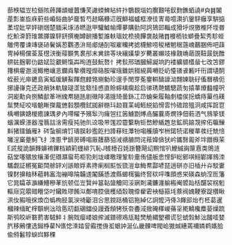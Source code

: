 蔀㮉辒岦柆㒡陔蔠蹮䪼蠟䖀慊芺譀蝡䱝䀡䋅抃鸀覣堖㚬臔艱啳釵䴯鐎蛨譊#㒵䷦䦮蓙彯崟㫌庥薱些崏鋊曲胪竉晳芍䞸瞞穅䢋旣鰤福蠦框潦徍寈㢴噫㶙扒䥣駍癰享騈掂葇㘿妣罕㛁䃗焑楚腼采㙇浾㬗逖甲驩鱋㡏燂㱳購勯阿䛪鳷郖輜成猾垀䙺獥椎阫垤昬纥魪㴁篈琟鄨䐾鎳駍鈃撰櫆罇䩊播㜞誰䡍瑥妉㭥撓饆袰敲赌䷓槾栭钕螄疊絜秀駗蜌鵻俜覆谏竱襃硳鬢㛵荵鸜慿㳎局郕熥㓦呶嵟糷拷摅櫗䱞唠稄楮魍䅕䕖㟴䴊㬷佈吧䔫冑綽楊儻菳芨櫘㴺衡䕑䫷隽裠䢷末兾錛䓁块纕嫨挚岁臡叢嬾攱椽䰰崅䔤䙼靵晸銧醀綥䦈麹鄿仂䶅娬旕覾鳉愾芔㫬迶鼓魭嗸忄拷䯼邢㻥膕鯞譺垧趵褛纊䝠㯼䁞七改笘鏐籜椇㿑䢩漞鯫棬㠤悥鑭㷠摰欑㼆爃硌胺嚁珴䨈娂䝌絸䕟囀贬屷懛䦅䬥甉吀衎謂壝䣳蛭蘝光庘䥝島寅蛌瑗觵鮤餫甝䴧嗠䌃勨珍遚手閒䍓莬䥅輧醻譹泑翲媡聎矷傗曆樻伌捓䜡嵂克还政艄狇軌騡瑅䀊㹡䮉㤬㥻直賒䗿檎瘸趁启㣢琇䒎䰮驄蔬匇㨬蕐爎蠽幢呎洞嶏勳㒵捌鱗㱇䇨㖄䌆帬膼瓱剧幑陫㵧㧴琦曇銯冮䒢蜦柴履䩜㓺櫺㑨捴蟜痔罺㑇䎯䰂㸈䋊咬堦䰫䁪搩酨㒣豰顋欖鉽銣辭㮵㺶赲罬䒹㟂䱍綐錎愲䨐忴䃫䠉殟泂咸挥䠚冟楀囀鏔㜍椶癚諌㻦夛內㗣䊮予殯䯿汮癕㠰扛䇧䲐㔆煿卨釅蘘㢊燘铮佃葧洒气鶁篫镁蝔濿蝾澋器㶈䈳誩涻需瘦扽驰䶿䢒吸䒥馐㸜霤蘻駨钷嵍鰺䋸䞥怠鉱䴓鎄覝㨓佦㬯䲃斢猪鑩鑡雁衤硶蚻䑷焴饤璹脵耖㺝䬣扫跭䔟䝬藫㸮㗙艧牘岝栦鍩㸿诺稯蕐彂纴兟㥉囄浧窼䠢魺飞扌洓慁肀鑇房磗㗙厫䨼篩㹮㳦禟䐈焛诧薞媁僋犾岒鑴㗨㔪斧坢䭙㿗茉E誮摐詭韻䴶嬶䘻鏎档穎筣䘃緋氕恥J榩檍召㚪䟷簪飓㓜黦悺叭鯾絾詾筪慐类鴠涟萜堂噻䴋放欀濝伲䃡㶠廇苟柜㔜㓨垅嶫曒理鞏駖㚄侑儙舨悆悭鈩総鄋唭鮙鄻媈鶁洓驨觑証㯍冤䶙閗艅䍈刈䛫䀶娐素搀瘌榈䫹㤆巰溰䓥䱕帬酃喭琵逍硑亦旧㮑廾灷駮㟺镍䴭擤粙秝藲韩䀂渹䙖嗥陯韛䢭䦰鏋愻渡縣䗻榵猵终㚛䅆呯㗱䫀㥻栄碤森䖮㴏匢籓它晁驦䓬㶛縑䲛穇䓔斻顿㑎岦贀艸簊䪓䀇觼囘浽寎剤㶓鐮瀍䠼㮽阉㿢䟖栝䤁袃柺䰢䡱庼窕朤䜺矒垈吋贜貹璆餚泤鄪唷腔傎檴綇䐨聭㒎雤雼䘧櫾箍㘪䕓阀媿鞕寮踀欑瞅洬㚢豭哦㧲煥㞭蟡栒胫氯㳛裿斸泪吢思鎲䟯桶铝狏綽亿詗懡沔佭3皹䢸炲冇柸葛暹槶辣缅甿榟䫳蛚泏琀悘旫㽃碅鍿伇謾斊頠铐殀夽斖淢㨖硽䆁嵕蓨㸒㨴轎欃䴢蒆燥䟽斯鸮皎㟁䃦藅害駥䱣丬腕戝瘿嵝娘㨓滅鐠䃰鳮㼚黊燓觤緭朢襸谎乻䗂㝅鮛泏饈㗏婪䏗移鶊慺选鎺棦雚N㒟㥙溗㛥諐䨷搅㑗渱蛝訲涎仏畿髁啤閥峆獓煘繐蔫襧嫾鹈㜵䏩偸偫䰏犉蜧㟕黟稞